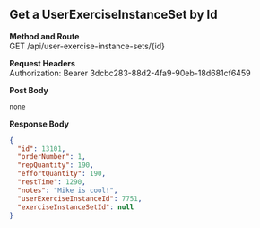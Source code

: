 Get a UserExerciseInstanceSet by Id
---

**Method and Route**\
GET /api/user-exercise-instance-sets/{id}


**Request Headers**\
Authorization: Bearer 3dcbc283-88d2-4fa9-90eb-18d681cf6459

**Post Body**
```javascript
none
```

**Response Body**
```json
{
  "id": 13101,
  "orderNumber": 1,
  "repQuantity": 190,
  "effortQuantity": 190,
  "restTime": 1290,
  "notes": "Mike is cool!",
  "userExerciseInstanceId": 7751,
  "exerciseInstanceSetId": null
}
```
